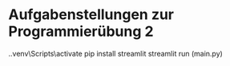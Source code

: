 # Aufgabenstellungen zur Programmierübung 2
.\.venv\Scripts\activate
pip install streamlit
streamlit run (main.py)